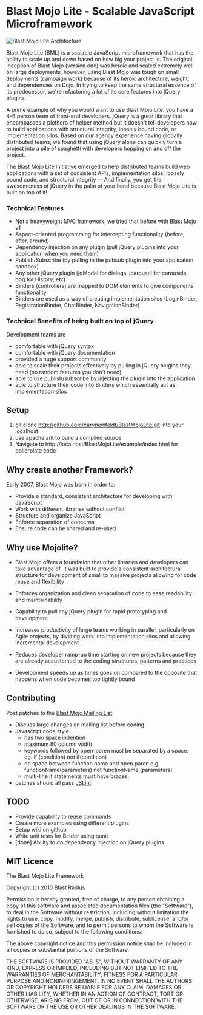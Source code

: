 # Blast Mojo Lite - Scalable JavaScript Microframework

![Blast Mojo Lite Architecture](http://mojo.bueza.com/bml/architecture.png)

Blast Mojo Lite (BML) is a scalable JavaScript microframework that has the ability to scale up and down based on how big your project is. The original inception of Blast Mojo (version one) was heroic and scaled extremely well on large deployments; however, using Blast Mojo was tough on small deployments (campaign work) because of its heroic architecture, weight, and dependencies on Dojo. In trying to keep the same structural essence of its predecessor, we're refactoring a lot of its core features into jQuery plugins. 

A prime example of why you would want to use Blast Mojo Lite: you have a 4-6 person team of front-end developers. jQuery is a great library that encompasses a plethora of helper method but it doesn't tell developers how to build applications with structural integrity, loosely bound code, or implementation silos. Based on our agency experience having globally distributed teams, we found that using jQuery alone can quickly turn a project into a pile of spaghetti with developers hopping on and off the project.

The Blast Mojo Lite Initiative emerged to help distributed teams build web applications with a set of consistent APIs, implementation silos, loosely bound code, and structural integrity -- And finally, you get the awesomeness of jQuery in the palm of your hand because Blast Mojo Lite is built on top of it!

### Technical Features

* Not a heavyweight MVC framework, we tried that before with Blast Mojo v1
* Aspect-oriented programming for intercepting functionality (before, after, around)
* Dependency injection on any plugin (pull jQuery plugins into your application when you need them)
* Publish/Subscribe (by pulling in the pubsub plugin into your application sandbox)
* Any other jQuery plugin (jqModal for dialogs, jcarousel for carousels, bbq for History, etc)
* Binders (controllers) are mapped to DOM elements to give components functionality
* Binders are used as a way of creating implementation silos (LoginBinder, RegistrationBinder, ChatBinder, NavigationBinder)

### Technical Benefits of being built on top of jQuery

Development teams are

* comfortable with jQuery syntax 
* comfortable with jQuery documentation 
* provided a huge support community 
* able to scale their projects effectively by pulling in jQuery plugins they need (no random features you don't need)
* able to use publish/subscribe by injecting the plugin into the application
* able to structure their code into Binders which essentially act as implementation silos

## Setup

1. git clone http://github.com/carynewfeldt/BlastMojoLite.git into your localhost 
1. use apache ant to build a compiled source
1. Navigate to http://localhost/BlastMojoLite/example/index.html for boilerplate code

## Why create another Framework?

Early 2007, Blast Mojo was born in order to:

* Provide a standard, consistent architecture for developing with JavaScript
* Work with different libraries without conflict
* Structure and organize JavaScript
* Enforce separation of concerns
* Ensure code can be shared and re-used


## Why use Mojolite?

* Blast Mojo offers a foundation that other libraries and developers can take advantage of. It was built to provide a consistent architectural structure for development of small to massive projects allowing for code reuse and flexibility

* Enforces organization and clean separation of code to ease readability and maintainability

* Capability to pull any jQuery plugin for rapid prototyping and development
 
* Increases productivity of large teams working in parallel, particularly on Agile projects, by dividing work into implementation silos and allowing incremental development

* Reduces developer ramp-up time starting on new projects because they are already accustomed to the coding structures, patterns and practices

* Development speeds up as times goes on compared to the opposite that happens when code becomes too tightly bound

## Contributing

Post patches to the [Blast Mojo Mailing List](http://groups.google.com/group/blast-mojo)

* Discuss large changes on mailing list before coding
* Javascript code style
  * has two space indention
  * maximum 80 column width
  * keywords followed by open-paren must be separated by a space. eg. if (condition) not if(condition)
  * no space between function name and open paren e.g. functionName(parameters) not functionName (parameters)
  * multi-line if statements must have braces.
* patches should all pass [JSLint](http://jslint.com) 

## TODO

* Provide capability to reuse commands 
* Create more examples using different plugins
* Setup wiki on github
* Write unit tests for Binder using qunit
* [done] Ability to do dependency injection on jQuery plugins

## MIT Licence

The Blast Mojo Lite Framework

Copyright (c) 2010 Blast Radius

Permission is hereby granted, free of charge, to any person obtaining a copy
of this software and associated documentation files (the "Software"), to deal
in the Software without restriction, including without limitation the rights
to use, copy, modify, merge, publish, distribute, sublicense, and/or sell
copies of the Software, and to permit persons to whom the Software is
furnished to do so, subject to the following conditions:

The above copyright notice and this permission notice shall be included in
all copies or substantial portions of the Software.

THE SOFTWARE IS PROVIDED "AS IS", WITHOUT WARRANTY OF ANY KIND, EXPRESS OR
IMPLIED, INCLUDING BUT NOT LIMITED TO THE WARRANTIES OF MERCHANTABILITY,
FITNESS FOR A PARTICULAR PURPOSE AND NONINFRINGEMENT. IN NO EVENT SHALL THE
AUTHORS OR COPYRIGHT HOLDERS BE LIABLE FOR ANY CLAIM, DAMAGES OR OTHER
LIABILITY, WHETHER IN AN ACTION OF CONTRACT, TORT OR OTHERWISE, ARISING FROM,
OUT OF OR IN CONNECTION WITH THE SOFTWARE OR THE USE OR OTHER DEALINGS IN
THE SOFTWARE.